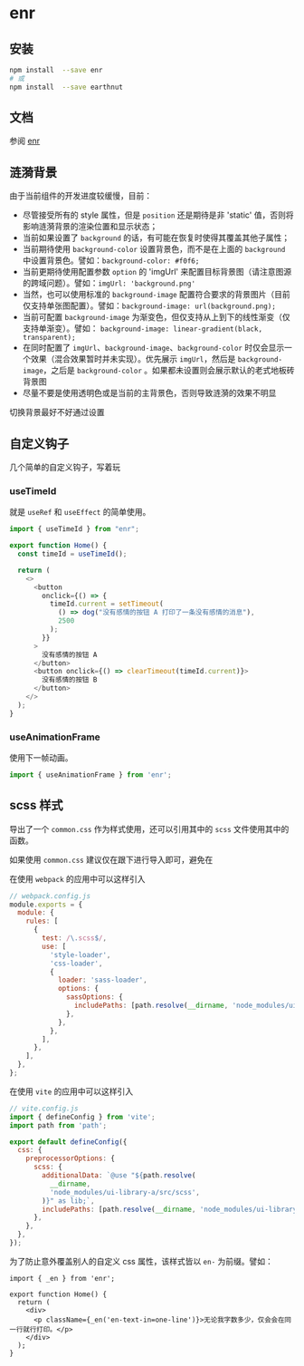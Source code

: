 # enr

## 安装

```sh
npm install  --save enr
# 或
npm install  --save earthnut
```

## 文档

参阅 [enr](https://earthnut.dev/quickUse/)

## 涟漪背景

由于当前组件的开发进度较缓慢，目前：

- 尽管接受所有的 style 属性，但是 `position` 还是期待是非 'static' 值，否则将影响涟漪背景的渲染位置和显示状态；
- 当前如果设置了 `background` 的话，有可能在恢复时使得其覆盖其他子属性；
- 当前期待使用 `background-color` 设置背景色，而不是在上面的 `background` 中设置背景色。譬如：`background-color: #f0f6;`
- 当前更期待使用配置参数 `option` 的 'imgUrl' 来配置目标背景图（请注意图源的跨域问题）。譬如：`imgUrl: 'background.png'`
- 当然，也可以使用标准的 `background-image` 配置符合要求的背景图片（目前仅支持单张图配置）。譬如：`background-image: url(background.png);`
- 当前可配置 `background-image` 为渐变色，但仅支持从上到下的线性渐变（仅支持单渐变）。譬如： `background-image: linear-gradient(black, transparent);`
- 在同时配置了 `imgUrl`、`background-image`、`background-color` 时仅会显示一个效果（混合效果暂时并未实现）。优先展示 `imgUrl`，然后是 `background-image`，之后是 `background-color` 。如果都未设置则会展示默认的老式地板砖背景图
- 尽量不要是使用透明色或是当前的主背景色，否则导致涟漪的效果不明显

切换背景最好不好通过设置

## 自定义钩子

几个简单的自定义钩子，写着玩

### useTimeId

就是 `useRef` 和 `useEffect` 的简单使用。

```ts
import { useTimeId } from "enr";

export function Home() {
  const timeId = useTimeId();

  return (
    <>
      <button
        onclick={() => {
          timeId.current = setTimeout(
            () => dog("没有感情的按钮 A 打印了一条没有感情的消息"),
            2500
          );
        }}
      >
        没有感情的按钮 A
      </button>
      <button onclick={() => clearTimeout(timeId.current)}>
        没有感情的按钮 B
      </button>
    </>
  );
}
```

### useAnimationFrame

使用下一帧动画。

```ts
import { useAnimationFrame } from 'enr';
```

## scss 样式

导出了一个 `common.css` 作为样式使用，还可以引用其中的 `scss` 文件使用其中的函数。

如果使用 `common.css` 建议仅在跟下进行导入即可，避免在

在使用 `webpack` 的应用中可以这样引入

```javascript
// webpack.config.js
module.exports = {
  module: {
    rules: [
      {
        test: /\.scss$/,
        use: [
          'style-loader',
          'css-loader',
          {
            loader: 'sass-loader',
            options: {
              sassOptions: {
                includePaths: [path.resolve(__dirname, 'node_modules/ui-library-a/src/scss')], // UI 库 SCSS 路径
              },
            },
          },
        ],
      },
    ],
  },
};
```

在使用 `vite` 的应用中可以这样引入

```js
// vite.config.js
import { defineConfig } from 'vite';
import path from 'path';

export default defineConfig({
  css: {
    preprocessorOptions: {
      scss: {
        additionalData: `@use "${path.resolve(
          __dirname,
          'node_modules/ui-library-a/src/scss',
        )}" as lib;`,
        includePaths: [path.resolve(__dirname, 'node_modules/ui-library-a/src/scss')],
      },
    },
  },
});
```

为了防止意外覆盖别人的自定义 css 属性，该样式皆以 `en-` 为前缀。譬如：

```tsx
import { _en } from 'enr';

export function Home() {
  return (
    <div>
      <p className={_en('en-text-in=one-line')}>无论我字数多少，仅会会在同一行就行打印。</p>
    </div>
  );
}
```
